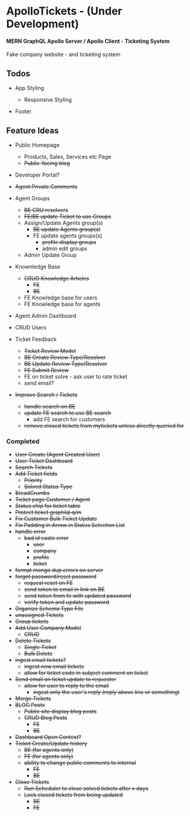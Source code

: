 # ApolloTickets - (Under Development)

#### MERN GraphQL Apollo Server / Apollo Client - Ticketing System

Fake company website - and ticketing system

## Todos

- App Styling

  - Responsive Styling

- Footer

## Feature Ideas

- Public Homepage
  - Products, Sales, Services etc Page
  - ~~Public-facing blog~~
- Developer Portal?
- ~~Agent Private Comments~~
- Agent Groups
  - ~~BE CRU resolvers~~
  - ~~FE/BE update Ticket to use Groups~~
  - Assign/Update Agents group(s)
    - ~~BE update Agents group(s)~~
    - FE update agents groups(s)
      - ~~profile display groups~~
      - admin edit groups
  - Admin Update Group
- Knownledge Base
  - ~~CRUD Knowledge Articles~~
    - ~~FE~~
    - ~~BE~~
  - FE Knowledge base for users
  - FE Knowledge base for agents
- Agent Admin Dashboard
- CRUD Users
- Ticket Feedback

  - ~~Ticket Review Model~~
  - ~~BE Create Review Type/Resolver~~
  - ~~BE Update Review Type/Resolver~~
  - ~~FE Submit Review~~
  - FE on ticket solve - ask user to rate ticket
  - send email?

- ~~Improve Search / Tickets~~

  - ~~handle search on BE~~
  - ~~update FE search to use BE search~~
    - add FE search for customers
  - ~~remove closed tickets from mytickets unless directly queried for~~

### Completed

- ~~User Create (Agent Created User)~~
- ~~User Ticket Dashboard~~
- ~~Search Tickets~~
- ~~Add Ticket fields~~
  - ~~Priority~~
  - ~~Solved Status Type~~
- ~~BreadCrumbs~~
- ~~Ticket page Customer / Agent~~
- ~~Status chip for ticket table~~
- ~~Protect ticket graphlql q/m~~
- ~~Fix Customer Bulk Ticket Update~~
- ~~Fix Padding in Arrow in Status Selection List~~
- ~~handle error~~
  - ~~bad id caste error~~
    - ~~user~~
    - ~~company~~
    - ~~profile~~
    - ~~ticket~~
- ~~format mongo dup errors on server~~
- ~~forgot password/reset password~~
  - ~~request reset on FE~~
  - ~~send token to email in link on BE~~
  - ~~send token from fe with updated password~~
  - ~~verify token and update password~~
- ~~Organize Schema Type File~~
- ~~unassigned Tickets~~
- ~~Group tickets~~
- ~~Add User Company Model~~
  - ~~CRUD~~
- ~~Delete Tickets~~
  - ~~Single Ticket~~
  - ~~Bulk Delete~~
- ~~ingest email tickets?~~
  - ~~ingest new email tickets~~
  - ~~allow for ticket code in subject comment on ticket~~
- ~~Send email on ticket update to requester~~
  - ~~allow for user to reply to the email~~
    - ~~ingest only the user's reply (reply above line or something)~~
- ~~Merge Tickets~~
- ~~BLOG Posts~~
  - ~~Public site display blog posts~~
  - ~~CRUD Blog Posts~~
    - ~~FE~~
    - ~~BE~~
- ~~Dashboard Open Context?~~
- ~~Ticket Create/Update history~~
  - ~~BE (for agents only)~~
  - ~~FE (for agents only)~~
  - ~~ability to change public comments to internal~~
    - ~~FE~~
    - ~~BE~~
- ~~Close Tickets~~
  - ~~Run Scheduler to close solved tickets after x days~~
  - ~~Lock closed tickets from being updated~~
    - ~~BE~~
    - ~~FE~~
